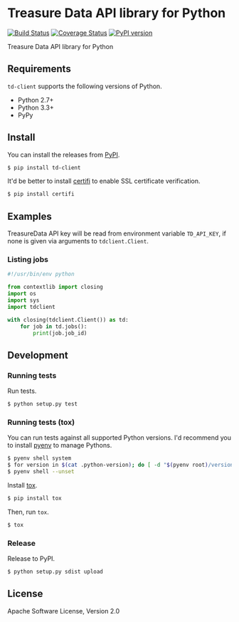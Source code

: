 # Treasure Data API library for Python

[![Build Status](https://travis-ci.org/yyuu/td-client-python.svg)](https://travis-ci.org/yyuu/td-client-python)
[![Coverage Status](https://coveralls.io/repos/yyuu/td-client-python/badge.svg)](https://coveralls.io/r/yyuu/td-client-python)
[![PyPI version](https://badge.fury.io/py/td-client.svg)](http://badge.fury.io/py/td-client)

Treasure Data API library for Python

## Requirements

`td-client` supports the following versions of Python.

* Python 2.7+
* Python 3.3+
* PyPy

## Install

You can install the releases from [PyPI](https://pypi.python.org/).

```sh
$ pip install td-client
```

It'd be better to install [certifi](https://pypi.python.org/pypi/certifi) to enable SSL certificate verification.

```sh
$ pip install certifi
```

## Examples

TreasureData API key will be read from environment variable `TD_API_KEY`, if none is given via arguments to `tdclient.Client`.

### Listing jobs

```python
#!/usr/bin/env python

from contextlib import closing
import os
import sys
import tdclient

with closing(tdclient.Client()) as td:
    for job in td.jobs():
        print(job.job_id)
```

## Development

### Running tests

Run tests.

```sh
$ python setup.py test
```

### Running tests (tox)

You can run tests against all supported Python versions. I'd recommend you to install [pyenv](https://github.com/yyuu/pyenv) to manage Pythons.

```sh
$ pyenv shell system
$ for version in $(cat .python-version); do [ -d "$(pyenv root)/versions/${version}" ] || pyenv install "${version}"; done
$ pyenv shell --unset
```

Install [tox](https://pypi.python.org/pypi/tox).

```sh
$ pip install tox
```

Then, run `tox`.

```sh
$ tox
```

### Release

Release to PyPI.

```sh
$ python setup.py sdist upload
```

## License

Apache Software License, Version 2.0
